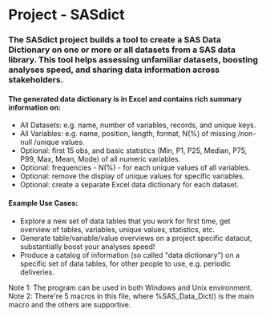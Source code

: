 # Project - SASdict

### The **SASdict** project builds a tool to create a SAS Data Dictionary on one or more or all datasets from a SAS data library. This tool helps assessing unfamiliar datasets, boosting analyses speed, and sharing data information across stakeholders.  

#### The generated data dictionary is in Excel and contains rich summary information on: 

- All Datasets: e.g. name, number of variables, records, and unique keys.
- All Variables: e.g. name, position, length, format, N(%) of missing /non-null /unique values.
- Optional: first 15 obs, and basic statistics (Min, P1, P25, Median, P75, P99, Max, Mean, Mode) of all numeric variables.
- Optional: frequencies - N(%) - for each unique values of all variables. 
- Optional: remove the display of unique values for specific variables.
- Optional: create a separate Excel data dictionary for each dataset.

#### Example Use Cases:

- Explore a new set of data tables that you work for first time, get overview of tables, variables, unique values, statistics, etc.
- Generate table/variable/value overviews on a project specific datacut, substantially boost your analyses speed!
- Produce a catalog of information (so called "data dictionary") on a specific set of data tables, for other people to use, e.g. periodic deliveries.

Note 1: The program can be used in both Windows and Unix environment. 
Note 2: There're 5 macros in this file, where %SAS_Data_Dict() is the main macro and the others are supportive.
